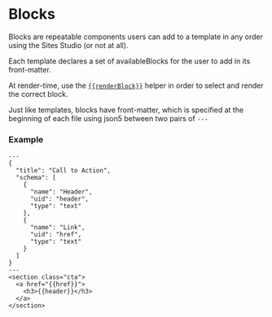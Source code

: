 # Blocks

Blocks are repeatable components users can add to a template in any order using the Sites Studio \(or not at all\). 

Each template declares a set of availableBlocks for the user to add in its front-matter. 

At render-time, use the [`{{renderBlock}}`](../helpers/content/renderblock.md) helper in order to select and render the correct block.

Just like templates, blocks have front-matter, which is specified at the beginning of each file using json5 between two pairs of `---` 

### Example

```markup
---
{
  "title": "Call to Action",
  "schema": [
    {
      "name": "Header",
      "uid": "header",
      "type": "text"
    },
    {
      "name": "Link",
      "uid": "href",
      "type": "text"
    }
  ]
}
---
<section class="cta">
  <a href="{{href}}">
    <h3>{{header}}</h3>
  </a>
</section>
```


